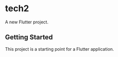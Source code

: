 # tech2

A new Flutter project.

## Getting Started

This project is a starting point for a Flutter application.
